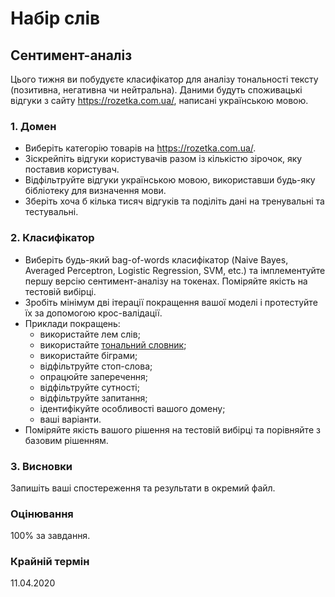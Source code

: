 # Набір слів

## Сентимент-аналіз

Цього тижня ви побудуєте класифікатор для аналізу тональності тексту (позитивна, негативна чи нейтральна). Даними будуть споживацькі відгуки з сайту <https://rozetka.com.ua/>, написані українською мовою.

### 1. Домен

* Виберіть категорію товарів на <https://rozetka.com.ua/>.
* Зіскрейпіть відгуки користувачів разом із кількістю зірочок, яку поставив користувач.
* Відфільтруйте відгуки українською мовою, використавши будь-яку бібліотеку для визначення мови.
* Зберіть хоча б кілька тисяч відгуків та поділіть дані на тренувальні та тестувальні.

### 2. Класифікатор

* Виберіть будь-який bag-of-words класифікатор (Naive Bayes, Averaged Perceptron, Logistic Regression, SVM, etc.) та імплементуйте першу версію сентимент-аналізу на токенах. Поміряйте якість на тестовій вибірці.
* Зробіть мінімум дві ітерації покращення вашої моделі і протестуйте їх за допомогою крос-валідації.
* Приклади покращень:
  - використайте лем слів;
  - використайте [тональний словник](https://github.com/lang-uk/tone-dict-uk);
  - використайте біграми;
  - відфільтруйте стоп-слова;
  - опрацюйте заперечення;
  - відфільтруйте сутності;
  - відфільтруйте запитання;
  - ідентифікуйте особливості вашого домену;
  - ваші варіанти.
* Поміряйте якість вашого рішення на тестовій вибірці та порівняйте з базовим рішенням.

### 3. Висновки

Запишіть ваші спостереження та результати в окремий файл.

### Оцінювання

100% за завдання.

### Крайній термін

11.04.2020
